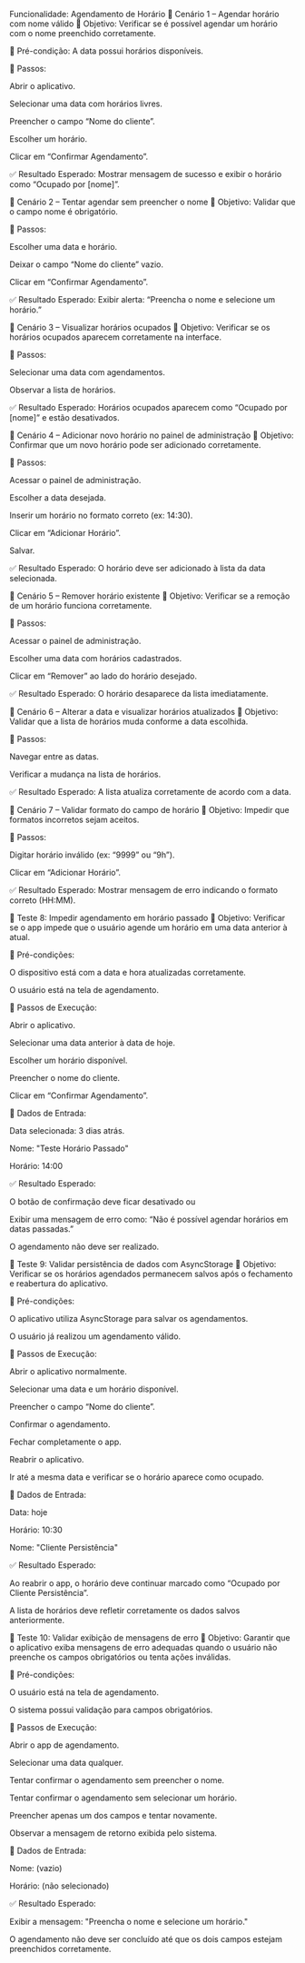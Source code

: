 Funcionalidade: Agendamento de Horário
🔹 Cenário 1 – Agendar horário com nome válido
🎯 Objetivo: Verificar se é possível agendar um horário com o nome preenchido corretamente.

📌 Pré-condição: A data possui horários disponíveis.

🧪 Passos:

Abrir o aplicativo.

Selecionar uma data com horários livres.

Preencher o campo “Nome do cliente”.

Escolher um horário.

Clicar em “Confirmar Agendamento”.

✅ Resultado Esperado: Mostrar mensagem de sucesso e exibir o horário como “Ocupado por [nome]”.

🔹 Cenário 2 – Tentar agendar sem preencher o nome
🎯 Objetivo: Validar que o campo nome é obrigatório.

🧪 Passos:

Escolher uma data e horário.

Deixar o campo “Nome do cliente” vazio.

Clicar em “Confirmar Agendamento”.

✅ Resultado Esperado: Exibir alerta: “Preencha o nome e selecione um horário.”

🔹 Cenário 3 – Visualizar horários ocupados
🎯 Objetivo: Verificar se os horários ocupados aparecem corretamente na interface.

🧪 Passos:

Selecionar uma data com agendamentos.

Observar a lista de horários.

✅ Resultado Esperado: Horários ocupados aparecem como “Ocupado por [nome]” e estão desativados.

🔹 Cenário 4 – Adicionar novo horário no painel de administração
🎯 Objetivo: Confirmar que um novo horário pode ser adicionado corretamente.

🧪 Passos:

Acessar o painel de administração.

Escolher a data desejada.

Inserir um horário no formato correto (ex: 14:30).

Clicar em “Adicionar Horário”.

Salvar.

✅ Resultado Esperado: O horário deve ser adicionado à lista da data selecionada.

🔹 Cenário 5 – Remover horário existente
🎯 Objetivo: Verificar se a remoção de um horário funciona corretamente.

🧪 Passos:

Acessar o painel de administração.

Escolher uma data com horários cadastrados.

Clicar em “Remover” ao lado do horário desejado.

✅ Resultado Esperado: O horário desaparece da lista imediatamente.

🔹 Cenário 6 – Alterar a data e visualizar horários atualizados
🎯 Objetivo: Validar que a lista de horários muda conforme a data escolhida.

🧪 Passos:

Navegar entre as datas.

Verificar a mudança na lista de horários.

✅ Resultado Esperado: A lista atualiza corretamente de acordo com a data.

🔹 Cenário 7 – Validar formato do campo de horário
🎯 Objetivo: Impedir que formatos incorretos sejam aceitos.

🧪 Passos:

Digitar horário inválido (ex: “9999” ou “9h”).

Clicar em “Adicionar Horário”.

✅ Resultado Esperado: Mostrar mensagem de erro indicando o formato correto (HH:MM).


🔹 Teste 8: Impedir agendamento em horário passado
🎯 Objetivo: Verificar se o app impede que o usuário agende um horário em uma data anterior à atual.

📌 Pré-condições:

O dispositivo está com a data e hora atualizadas corretamente.

O usuário está na tela de agendamento.

🧪 Passos de Execução:

Abrir o aplicativo.

Selecionar uma data anterior à data de hoje.

Escolher um horário disponível.

Preencher o nome do cliente.

Clicar em “Confirmar Agendamento”.

🔢 Dados de Entrada:

Data selecionada: 3 dias atrás.

Nome: "Teste Horário Passado"

Horário: 14:00

✅ Resultado Esperado:

O botão de confirmação deve ficar desativado ou

Exibir uma mensagem de erro como: “Não é possível agendar horários em datas passadas.”

O agendamento não deve ser realizado.

🔹 Teste 9: Validar persistência de dados com AsyncStorage
🎯 Objetivo: Verificar se os horários agendados permanecem salvos após o fechamento e reabertura do aplicativo.

📌 Pré-condições:

O aplicativo utiliza AsyncStorage para salvar os agendamentos.

O usuário já realizou um agendamento válido.

🧪 Passos de Execução:

Abrir o aplicativo normalmente.

Selecionar uma data e um horário disponível.

Preencher o campo “Nome do cliente”.

Confirmar o agendamento.

Fechar completamente o app.

Reabrir o aplicativo.

Ir até a mesma data e verificar se o horário aparece como ocupado.

🔢 Dados de Entrada:

Data: hoje

Horário: 10:30

Nome: "Cliente Persistência"

✅ Resultado Esperado:

Ao reabrir o app, o horário deve continuar marcado como “Ocupado por Cliente Persistência”.

A lista de horários deve refletir corretamente os dados salvos anteriormente.

🔹 Teste 10: Validar exibição de mensagens de erro
🎯 Objetivo: Garantir que o aplicativo exiba mensagens de erro adequadas quando o usuário não preenche os campos obrigatórios ou tenta ações inválidas.

📌 Pré-condições:

O usuário está na tela de agendamento.

O sistema possui validação para campos obrigatórios.

🧪 Passos de Execução:

Abrir o app de agendamento.

Selecionar uma data qualquer.

Tentar confirmar o agendamento sem preencher o nome.

Tentar confirmar o agendamento sem selecionar um horário.

Preencher apenas um dos campos e tentar novamente.

Observar a mensagem de retorno exibida pelo sistema.

🔢 Dados de Entrada:

Nome: (vazio)

Horário: (não selecionado)

✅ Resultado Esperado:

Exibir a mensagem: "Preencha o nome e selecione um horário."

O agendamento não deve ser concluído até que os dois campos estejam preenchidos corretamente.


